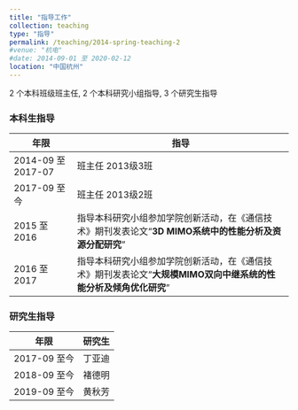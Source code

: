 ```yaml
---
title: "指导工作"
collection: teaching
type: "指导"
permalink: /teaching/2014-spring-teaching-2
#venue: "杭电"
#date: 2014-09-01 至 2020-02-12
location: "中国杭州"
---
```

2 个本科班级班主任, 2 个本科研究小组指导,   3 个研究生指导


### 本科生指导

| 年限                 | 指导                      |
| ---------------------- | ---------------------|
| 2014-09 至 2017-07      | 班主任   2013级3班 |
| 2017-09 至今    | 班主任   2013级2班 |
| 2015 至2016            | 指导本科研究小组参加学院创新活动，在《通信技术》期刊发表论文“**3D MIMO系统中的性能分析及资源分配研究**” |
| 2016 至2017            | 指导本科研究小组参加学院创新活动，在《通信技术》期刊发表论文“**大规模MIMO双向中继系统的性能分析及倾角优化研究**” |

### 研究生指导

| 年限       | 研究生             |
| ----------| -----------------------|
| 2017-09 至今     |  丁亚迪 |
| 2018-09 至今     |  褚德明 |
| 2019-09 至今     |  黄秋芳 |